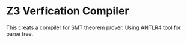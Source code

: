# Z3 Verfication Compiler

This creats a compiler for SMT theorem prover. Using ANTLR4 tool for parse tree.
